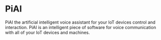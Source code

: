 # PiAI
PiAI the artificial intelligent voice assistant for your IoT devices control and interaction. PiAI is an intelligent piece of software for voice communication with all of your IoT devices and machines.
